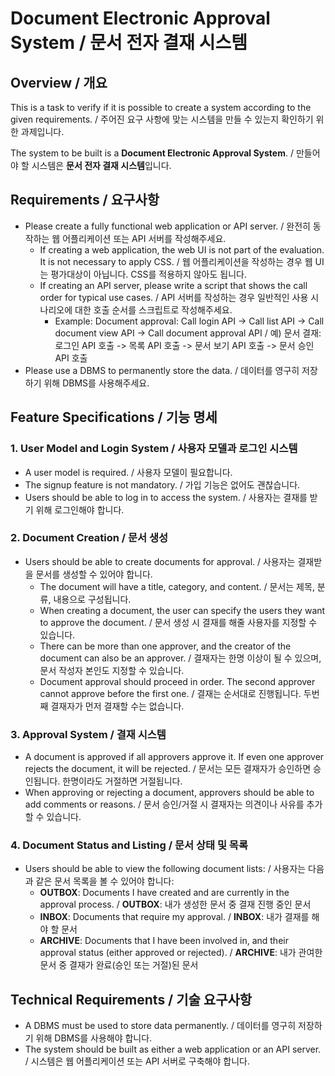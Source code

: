 # Document Electronic Approval System / 문서 전자 결재 시스템


## Overview / 개요
This is a task to verify if it is possible to create a system according to the given requirements. / 주어진 요구 사항에 맞는 시스템을 만들 수 있는지 확인하기 위한 과제입니다.

The system to be built is a **Document Electronic Approval System**. / 만들어야 할 시스템은 **문서 전자 결재 시스템**입니다.


## Requirements / 요구사항

* Please create a fully functional web application or API server. / 완전히 동작하는 웹 어플리케이션 또는 API 서버를 작성해주세요.
    * If creating a web application, the web UI is not part of the evaluation. It is not necessary to apply CSS. / 웹 어플리케이션을 작성하는 경우 웹 UI는 평가대상이 아닙니다. CSS를 적용하지 않아도 됩니다.
    * If creating an API server, please write a script that shows the call order for typical use cases. / API 서버를 작성하는 경우 일반적인 사용 시나리오에 대한 호출 순서를 스크립트로 작성해주세요.
        * Example: Document approval: Call login API -> Call list API -> Call document view API -> Call document approval API / 예) 문서 결재: 로그인 API 호출 -> 목록 API 호출 -> 문서 보기 API 호출 -> 문서 승인 API 호출
* Please use a DBMS to permanently store the data. / 데이터를 영구히 저장하기 위해 DBMS를 사용해주세요.


## Feature Specifications / 기능 명세

### 1. User Model and Login System / 사용자 모델과 로그인 시스템
* A user model is required. / 사용자 모델이 필요합니다.
* The signup feature is not mandatory. / 가입 기능은 없어도 괜찮습니다.
* Users should be able to log in to access the system. / 사용자는 결재를 받기 위해 로그인해야 합니다.

### 2. Document Creation / 문서 생성
* Users should be able to create documents for approval. / 사용자는 결재받을 문서를 생성할 수 있어야 합니다.
    * The document will have a title, category, and content. / 문서는 제목, 분류, 내용으로 구성됩니다.
    * When creating a document, the user can specify the users they want to approve the document. / 문서 생성 시 결재를 해줄 사용자를 지정할 수 있습니다.
    * There can be more than one approver, and the creator of the document can also be an approver. / 결재자는 한명 이상이 될 수 있으며, 문서 작성자 본인도 지정할 수 있습니다.
    * Document approval should proceed in order. The second approver cannot approve before the first one. / 결재는 순서대로 진행됩니다. 두번째 결재자가 먼저 결재할 수는 없습니다.

### 3. Approval System / 결재 시스템
* A document is approved if all approvers approve it. If even one approver rejects the document, it will be rejected. / 문서는 모든 결재자가 승인하면 승인됩니다. 한명이라도 거절하면 거절됩니다.
* When approving or rejecting a document, approvers should be able to add comments or reasons. / 문서 승인/거절 시 결재자는 의견이나 사유를 추가할 수 있습니다.

### 4. Document Status and Listing / 문서 상태 및 목록
* Users should be able to view the following document lists: / 사용자는 다음과 같은 문서 목록을 볼 수 있어야 합니다:
    * **OUTBOX**: Documents I have created and are currently in the approval process. / **OUTBOX**: 내가 생성한 문서 중 결재 진행 중인 문서
    * **INBOX**: Documents that require my approval. / **INBOX**: 내가 결재를 해야 할 문서
    * **ARCHIVE**: Documents that I have been involved in, and their approval status (either approved or rejected). / **ARCHIVE**: 내가 관여한 문서 중 결재가 완료(승인 또는 거절)된 문서


## Technical Requirements / 기술 요구사항

* A DBMS must be used to store data permanently. / 데이터를 영구히 저장하기 위해 DBMS를 사용해야 합니다.
* The system should be built as either a web application or an API server. / 시스템은 웹 어플리케이션 또는 API 서버로 구축해야 합니다.
